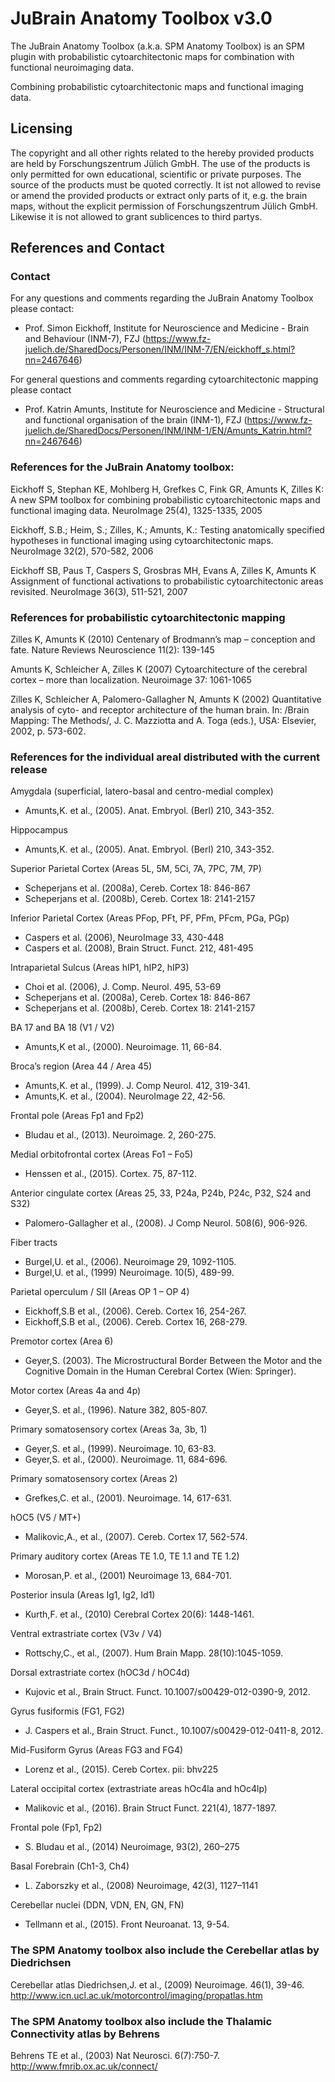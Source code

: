 # JuBrain Anatomy Toolbox v3.0
The JuBrain Anatomy Toolbox (a.k.a. SPM Anatomy Toolbox) is an SPM plugin with probabilistic cytoarchitectonic maps for combination with functional neuroimaging data.

Combining probabilistic cytoarchitectonic maps and functional imaging data.


## Licensing
The copyright and all other rights related to the hereby provided products are held by Forschungszentrum Jülich GmbH. The use of the products is only permitted for own educational, scientific or private purposes. The source of the products must be quoted correctly. It ist not allowed to revise or amend the provided products or extract only parts of it, e.g. the brain maps, without the explicit permission of Forschungszentrum Jülich GmbH. Likewise it is not allowed to grant sublicences to third partys.

## References and Contact
### Contact
For any questions and comments regarding the JuBrain Anatomy Toolbox please contact:
* Prof. Simon Eickhoff, Institute for Neuroscience and Medicine - Brain and Behaviour (INM-7), FZJ (https://www.fz-juelich.de/SharedDocs/Personen/INM/INM-7/EN/eickhoff_s.html?nn=2467646)

For general questions and comments regarding cytoarchitectonic mapping please contact
* Prof. Katrin Amunts, Institute for Neuroscience and Medicine - Structural and functional organisation of the brain (INM-1), FZJ (https://www.fz-juelich.de/SharedDocs/Personen/INM/INM-1/EN/Amunts_Katrin.html?nn=2467646)
### References for the JuBrain Anatomy toolbox:
Eickhoff S, Stephan KE, Mohlberg H, Grefkes C, Fink GR, Amunts K, Zilles K: A new SPM toolbox for combining probabilistic cytoarchitectonic maps and functional imaging data. NeuroImage 25(4), 1325-1335, 2005

Eickhoff, S.B.; Heim, S.; Zilles, K.; Amunts, K.: Testing anatomically specified hypotheses in functional imaging using cytoarchitectonic maps. NeuroImage 32(2), 570-582, 2006

Eickhoff SB, Paus T, Caspers S, Grosbras MH, Evans A, Zilles K, Amunts K Assignment of functional activations to probabilistic cytoarchitectonic areas revisited. NeuroImage 36(3), 511-521, 2007

### References for probabilistic cytoarchitectonic mapping
Zilles K, Amunts K (2010) Centenary of Brodmann’s map – conception and fate. Nature Reviews Neuroscience 11(2): 139-145

Amunts K, Schleicher A, Zilles K (2007) Cytoarchitecture of the cerebral cortex – more than localization. Neuroimage 37: 1061-1065

Zilles K, Schleicher A, Palomero-Gallagher N, Amunts K (2002) Quantitative analysis of cyto- and receptor architecture of the human brain. In: /Brain Mapping: The Methods/, J. C. Mazziotta and A. Toga (eds.), USA: Elsevier, 2002, p. 573-602.

### References for the individual areal distributed with the current release
Amygdala (superficial, latero-basal and centro-medial complex)
* Amunts,K. et al., (2005). Anat. Embryol. (Berl) 210, 343-352.

Hippocampus
* Amunts,K. et al., (2005). Anat. Embryol. (Berl) 210, 343-352.

Superior Parietal Cortex (Areas 5L, 5M, 5Ci, 7A, 7PC, 7M, 7P)
* Scheperjans et al. (2008a), Cereb. Cortex 18: 846-867
* Scheperjans et al. (2008b), Cereb. Cortex 18: 2141-2157

Inferior Parietal Cortex (Areas PFop, PFt, PF, PFm, PFcm, PGa, PGp)
* Caspers et al. (2006), NeuroImage 33, 430-448
* Caspers et al. (2008), Brain Struct. Funct. 212, 481-495

Intraparietal Sulcus (Areas hIP1, hIP2, hIP3)
* Choi et al. (2006), J. Comp. Neurol. 495, 53-69
* Scheperjans et al. (2008a), Cereb. Cortex 18: 846-867
* Scheperjans et al. (2008b), Cereb. Cortex 18: 2141-2157

BA 17 and BA 18 (V1 / V2)
* Amunts,K et al., (2000). Neuroimage. 11, 66-84.

Broca’s region (Area 44 / Area 45)
* Amunts,K. et al., (1999). J. Comp Neurol. 412, 319-341.
* Amunts,K. et al., (2004). NeuroImage 22, 42-56.

Frontal pole (Areas Fp1 and Fp2)
* Bludau et al., (2013). Neuroimage. 2, 260-275.

Medial orbitofrontal cortex (Areas Fo1 – Fo5)
* Henssen et al., (2015). Cortex. 75, 87-112.

Anterior cingulate cortex (Areas 25, 33, P24a, P24b, P24c, P32, S24 and S32)
* Palomero-Gallagher et al., (2008). J Comp Neurol. 508(6), 906-926.

Fiber tracts
* Burgel,U. et al., (2006). Neuroimage 29, 1092-1105.
* Burgel,U. et al., (1999) Neuroimage. 10(5), 489-99.

Parietal operculum / SII (Areas OP 1 – OP 4)
* Eickhoff,S.B et al., (2006). Cereb. Cortex 16, 254-267.
* Eickhoff,S.B et al., (2006). Cereb. Cortex 16, 268-279.

Premotor cortex (Area 6)
* Geyer,S. (2003). The Microstructural Border Between the Motor and the Cognitive Domain in the Human Cerebral Cortex (Wien: Springer).

Motor cortex (Areas 4a and 4p)
* Geyer,S. et al., (1996). Nature 382, 805-807.

Primary somatosensory cortex (Areas 3a, 3b, 1)
* Geyer,S. et al., (1999). Neuroimage. 10, 63-83.
* Geyer,S. et al., (2000). Neuroimage. 11, 684-696.

Primary somatosensory cortex (Areas 2)
* Grefkes,C. et al., (2001). Neuroimage. 14, 617-631.

hOC5 (V5 / MT+)
* Malikovic,A., et al., (2007). Cereb. Cortex 17, 562-574.

Primary auditory cortex (Areas TE 1.0, TE 1.1 and TE 1.2)
* Morosan,P. et al., (2001) Neuroimage 13, 684-701.

Posterior insula (Areas Ig1, Ig2, Id1)
* Kurth,F. et al., (2010) Cerebral Cortex 20(6): 1448-1461.

Ventral extrastriate cortex (V3v / V4)
* Rottschy,C., et al., (2007). Hum Brain Mapp. 28(10):1045-1059.

Dorsal extrastriate cortex (hOC3d / hOC4d)
* Kujovic et al., Brain Struct. Funct. 10.1007/s00429-012-0390-9, 2012.

Gyrus fusiformis (FG1, FG2)
* J. Caspers et al., Brain Struct. Funct., 10.1007/s00429-012-0411-8, 2012.

Mid-Fusiform Gyrus (Areas FG3 and FG4)
* Lorenz et al., (2015). Cereb Cortex. pii: bhv225

Lateral occipital cortex (extrastriate areas hOc4la and hOc4lp)
* Malikovic et al., (2016). Brain Struct Funct. 221(4), 1877-1897.

Frontal pole (Fp1, Fp2)
* S. Bludau et al., (2014) Neuroimage, 93(2), 260–275

Basal Forebrain (Ch1-3, Ch4)
* L. Zaborszky et al., (2008) Neuroimage, 42(3), 1127–1141

Cerebellar nuclei (DDN, VDN, EN, GN, FN)
* Tellmann et al., (2015). Front Neuroanat. 13, 9-54.


### The SPM Anatomy toolbox also include the Cerebellar atlas by Diedrichsen
Cerebellar atlas Diedrichsen,J. et al., (2009) Neuroimage. 46(1), 39-46.
http://www.icn.ucl.ac.uk/motorcontrol/imaging/propatlas.htm

### The SPM Anatomy toolbox also include the Thalamic Connectivity atlas by Behrens
Behrens TE et al., (2003) Nat Neurosci. 6(7):750-7.
http://www.fmrib.ox.ac.uk/connect/
